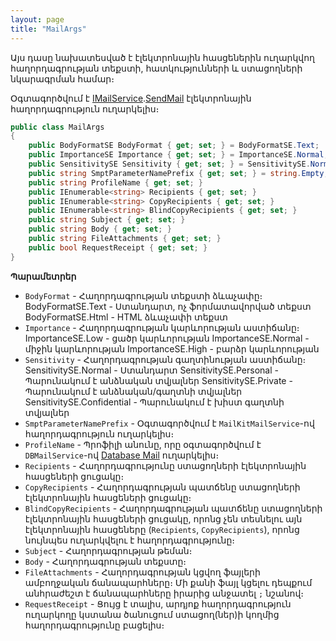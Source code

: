 ```yaml
---
layout: page
title: "MailArgs" 
---
```


Այս դասը նախատեսված է էլեկտրոնային հասցեներին ուղարկվող հաղորդագրության տեքստի, հատկությունների և ստացողների նկարագրման համար։

Օգտագործվում է [IMailService](../services/IMailService.md).[SendMail](../services/IMailService.md#sendmail) էլեկտրոնային հաղորդագրություն ուղարկելիս։

```c#
public class MailArgs
{
    public BodyFormatSE BodyFormat { get; set; } = BodyFormatSE.Text;
    public ImportanceSE Importance { get; set; } = ImportanceSE.Normal;
    public SensitivitySE Sensitivity { get; set; } = SensitivitySE.Normal;
    public string SmptParameterNamePrefix { get; set; } = string.Empty;
    public string ProfileName { get; set; }
    public IEnumerable<string> Recipients { get; set; }
    public IEnumerable<string> CopyRecipients { get; set; }
    public IEnumerable<string> BlindCopyRecipients { get; set; }
    public string Subject { get; set; }
    public string Body { get; set; }
    public string FileAttachments { get; set; }
    public bool RequestReceipt { get; set; }
}
```

**Պարամետրեր**

* `BodyFormat` - Հաղորդագրության տեքստի ձևաչափը։
                 BodyFormatSE.Text - Ստանդարտ, ոչ ֆորմատավորված տեքստ
                 BodyFormatSE.Html - HTML ձևաչափի տեքստ
* `Importance` - Հաղորդագրության կարևորության աստիճանը։
                 ImportanceSE.Low - ցածր կարևորության
                 ImportanceSE.Normal - միջին կարևորության
                 ImportanceSE.High - բարձր կարևորության
* `Sensitivity` - Հաղորդագրության գաղտինության աստիճանը։
                  SensitivitySE.Normal - Ստանդարտ
                  SensitivitySE.Personal - Պարունակում է անձնական տվյալներ
                  SensitivitySE.Private - Պարունակում է անձնական/գաղտնի տվյալներ
                  SensitivitySE.Confidential - Պարունակում է խիստ գաղտնի տվյալներ
* `SmptParameterNamePrefix` - Օգտագործվում է `MailKitMailService`-ով հաղորդագրություն ուղարկելիս։
* `ProfileName` - Պրոֆիլի անունը, որը օգտագործվում է `DBMailService`-ով [Database Mail](https://learn.microsoft.com/en-us/sql/relational-databases/database-mail/database-mail) ուղարկելիս։
* `Recipients` - Հաղորդագրությունը ստացողների էլեկտրոնային հասցեների ցուցակը։
* `CopyRecipients` - Հաղորդագրության պատճենը ստացողների էլեկտրոնային հասցեների ցուցակը։
* `BlindCopyRecipients` - Հաղորդագրության պատճենը ստացողների էլեկտրոնային հասցեների ցուցակը, որոնց չեն տեսնելու այն էլեկտրոնային հասցեները (`Recipients`, `CopyRecipients`), որոնց նույնպես ուղարկվելու է հաղորդագրությունը։
* `Subject` - Հաղորդագրության թեման։
* `Body` - Հաղորդագրության տեքստը։
* `FileAttachments` - Հաղորդագրության կցվող ֆայլերի ամբողջական ճանապարհները։ Մի քանի ֆայլ կցելու դեպքում անհրաժեշտ է ճանապարհները իրարից անջատել `;` նշանով։
* `RequestReceipt` - Ցույց է տալիս, արդյոք հաղորդագրություն ուղարկողը կստանա ծանուցում ստացող(ներ)ի կողմից հաղորդագրությունը բացելիս։
